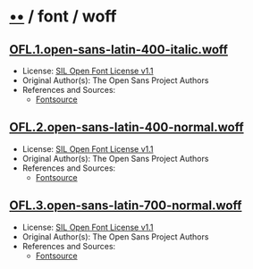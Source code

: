 # [••](../../../../README.md) / font / woff

## [OFL.1.open-sans-latin-400-italic.woff](../files/OFL.1.open-sans-latin-400-italic.woff)

- License: [SIL Open Font License v1.1](./LICENSE.1.txt)
- Original Author(s): The Open Sans Project Authors
- References and Sources:
  - [Fontsource](https://api.fontsource.org/v1/download/open-sans)

## [OFL.2.open-sans-latin-400-normal.woff](../files/OFL.2.open-sans-latin-400-normal.woff)

- License: [SIL Open Font License v1.1](./LICENSE.1.txt)
- Original Author(s): The Open Sans Project Authors
- References and Sources:
  - [Fontsource](https://api.fontsource.org/v1/download/open-sans)

## [OFL.3.open-sans-latin-700-normal.woff](../files/OFL.3.open-sans-latin-700-normal.woff)

- License: [SIL Open Font License v1.1](./LICENSE.1.txt)
- Original Author(s): The Open Sans Project Authors
- References and Sources:
  - [Fontsource](https://api.fontsource.org/v1/download/open-sans)
